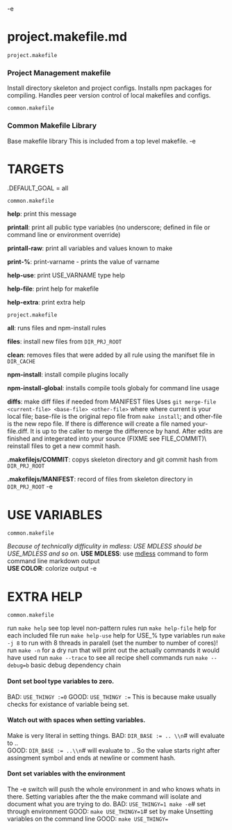 -e 
# project.makefile.md


`project.makefile` 

### Project Management makefile 
Install directory skeleton and project configs. 
Installs npm packages for compiling. 
Handles peer version control of local makefiles and configs. 

`common.makefile` 
### Common Makefile Library 
Base makefile library 
This is included from a top level makefile. 
-e 
# TARGETS


.DEFAULT_GOAL = all 


`common.makefile` 

**help**: print this message 

**printall**: print all public type variables (no underscore; defined in file or command line or environment override) 

**printall-raw**: print all variables and values known to make 

**print-%**: print-varname - prints the value of varname 

**help-use**: print USE_VARNAME type help 

**help-file**: print help for makefile 

**help-extra**: print extra help 

`project.makefile` 

**all**: runs files and npm-install rules 

**files**: install new files from `DIR_PRJ_ROOT` 

**clean**: removes files that were added by all rule using the manifset file in `DIR_CACHE` 

**npm-install**: install compile plugins locally 

**npm-install-global**: installs compile tools globaly for command line usage 

**diffs**: make diff files if needed from MANIFEST files 
    Uses `git merge-file <current-file> <base-file> <other-file>` where 
    where current is your local file; base-file is the original repo file from `make install`; 
    and other-file is the new repo file. If there is difference will create a file named 
    your-file.diff. It is up to the caller to merge the difference by hand. After 
    edits are finished and integerated into your source (FIXME see FILE_COMMIT)\ reinstall files to get a new commit hash. 

**.makefilejs/COMMIT**: copys skeleton directory and git commit hash from `DIR_PRJ_ROOT` 

**.makefilejs/MANIFEST**: record of files from skeleton directory in `DIR_PRJ_ROOT`
-e 
# USE VARIABLES


`common.makefile` 

*Because of technically difficulity in mdless: USE MDLESS should be USE_MDLESS and so on.* 
**USE MDLESS**: use [mdless](https://github.com/ttscoff/mdless) command to form command line markdown output  
**USE COLOR**: colorize output
-e 
# EXTRA HELP


`common.makefile` 
 
run `make help` see top level non-pattern rules 
run `make help-file` help for each included file 
run `make help-use` help for USE_\% type variables 
run `make -j 8` to run with 8 threads in paralell (set the number to number of cores)! 
run `make -n` for a dry run that will print out the actually commands it would have used 
run `make --trace` to see all recipe shell commands 
run `make --debug=b` basic debug dependency chain 
#### Dont set bool type variables to zero. 
BAD: `USE_THINGY :=0` 
GOOD: `USE_THINGY :=` 
This is because make usually checks for existance of variable being set. 
#### Watch out with spaces when setting variables. 
Make is very literal in setting things. 
BAD: `DIR_BASE := .. \\n`# will evaluate to ..  
GOOD: `DIR_BASE := ..\\n`# will evaluate to .. 
So the value starts right after assingment symbol and ends at newline or comment hash. 
#### Dont set variables with the environment 
The -e switch will push the whole environment in and who knows whats in there. 
Setting variables after the the make command will isolate and document what you are trying to do. 
BAD: `USE_THINGY=1 make -e`# set through environment 
GOOD: `make USE_THINGY=1`# set by make 
Unsetting variables on the command line 
GOOD: `make USE_THINGY=`
